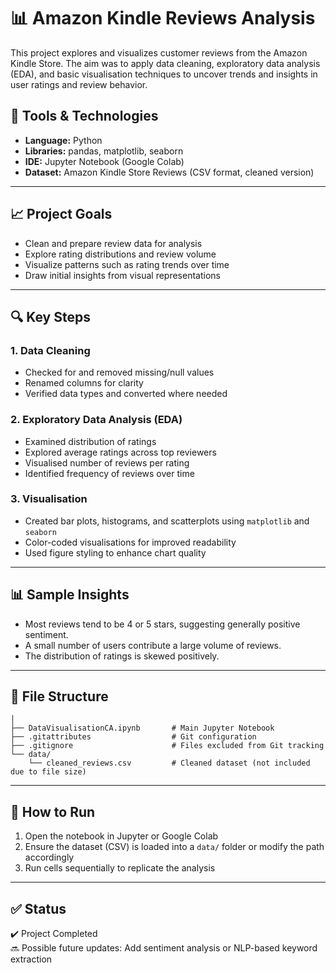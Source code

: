 # 📊 Amazon Kindle Reviews Analysis

This project explores and visualizes customer reviews from the Amazon Kindle Store. The aim was to apply data cleaning, exploratory data analysis (EDA), and basic visualisation techniques to uncover trends and insights in user ratings and review behavior.

## 🧰 Tools & Technologies
- **Language:** Python
- **Libraries:** pandas, matplotlib, seaborn
- **IDE:** Jupyter Notebook (Google Colab)
- **Dataset:** Amazon Kindle Store Reviews (CSV format, cleaned version)

---

## 📈 Project Goals
- Clean and prepare review data for analysis
- Explore rating distributions and review volume
- Visualize patterns such as rating trends over time
- Draw initial insights from visual representations

---

## 🔍 Key Steps

### 1. Data Cleaning
- Checked for and removed missing/null values
- Renamed columns for clarity
- Verified data types and converted where needed

### 2. Exploratory Data Analysis (EDA)
- Examined distribution of ratings
- Explored average ratings across top reviewers
- Visualised number of reviews per rating
- Identified frequency of reviews over time

### 3. Visualisation
- Created bar plots, histograms, and scatterplots using `matplotlib` and `seaborn`
- Color-coded visualisations for improved readability
- Used figure styling to enhance chart quality

---

## 📊 Sample Insights
- Most reviews tend to be 4 or 5 stars, suggesting generally positive sentiment.
- A small number of users contribute a large volume of reviews.
- The distribution of ratings is skewed positively.

---

## 📁 File Structure
```ca1_DATA_VISUALISATION/
│
├── DataVisualisationCA.ipynb       # Main Jupyter Notebook
├── .gitattributes                  # Git configuration
├── .gitignore                      # Files excluded from Git tracking
└── data/
    └── cleaned_reviews.csv         # Cleaned dataset (not included due to file size)
```

---

## 🚀 How to Run
1. Open the notebook in Jupyter or Google Colab
2. Ensure the dataset (CSV) is loaded into a `data/` folder or modify the path accordingly
3. Run cells sequentially to replicate the analysis

---

## ✅ Status
✔️ Project Completed  
🔜 Possible future updates: Add sentiment analysis or NLP-based keyword extraction



